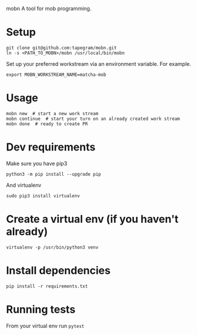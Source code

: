 mobn
A tool for mob programming.

# Setup

```
git clone git@github.com:tapegram/mobn.git
ln -s <PATH_TO_MOBN>/mobn /usr/local/bin/mobn
```
Set up your preferred workstream via an environment variable. For example.
```
export MOBN_WORKSTREAM_NAME=matcha-mob
```

# Usage

```
mobn new  # start a new work stream
mobn continue  # start your turn on an already created work stream
mobn done  # ready to create PR
```

# Dev requirements

Make sure you have pip3
```
python3 -m pip install --upgrade pip
```
And virtualenv
```
sudo pip3 install virtualenv
```

# Create a virtual env (if you haven't already)
```
virtualenv -p /usr/bin/python3 venv
```

# Install dependencies
```
pip install -r requirements.txt
```

# Running tests
From your virtual env run `pytest`